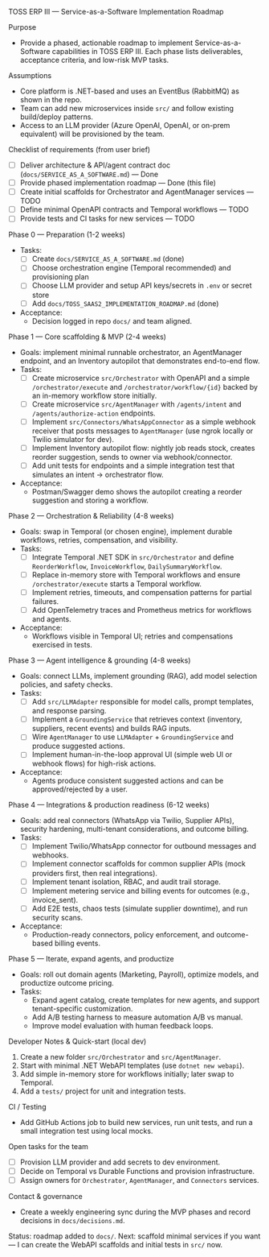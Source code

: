 TOSS ERP III — Service-as-a-Software Implementation Roadmap

Purpose
- Provide a phased, actionable roadmap to implement Service-as-a-Software capabilities in TOSS ERP III. Each phase lists deliverables, acceptance criteria, and low-risk MVP tasks.

Assumptions
- Core platform is .NET-based and uses an EventBus (RabbitMQ) as shown in the repo.
- Team can add new microservices inside `src/` and follow existing build/deploy patterns.
- Access to an LLM provider (Azure OpenAI, OpenAI, or on-prem equivalent) will be provisioned by the team.

Checklist of requirements (from user brief)
- [ ] Deliver architecture & API/agent contract doc (`docs/SERVICE_AS_A_SOFTWARE.md`) — Done
- [ ] Provide phased implementation roadmap — Done (this file)
- [ ] Create initial scaffolds for Orchestrator and AgentManager services — TODO
- [ ] Define minimal OpenAPI contracts and Temporal workflows — TODO
- [ ] Provide tests and CI tasks for new services — TODO

Phase 0 — Preparation (1-2 weeks)
- Tasks:
  - [ ] Create `docs/SERVICE_AS_A_SOFTWARE.md` (done)
  - [ ] Choose orchestration engine (Temporal recommended) and provisioning plan
  - [ ] Choose LLM provider and setup API keys/secrets in `.env` or secret store
  - [ ] Add `docs/TOSS_SAAS2_IMPLEMENTATION_ROADMAP.md` (done)
- Acceptance:
  - Decision logged in repo `docs/` and team aligned.

Phase 1 — Core scaffolding & MVP (2-4 weeks)
- Goals: implement minimal runnable orchestrator, an AgentManager endpoint, and an Inventory autopilot that demonstrates end-to-end flow.
- Tasks:
  - [ ] Create microservice `src/Orchestrator` with OpenAPI and a simple `/orchestrator/execute` and `/orchestrator/workflow/{id}` backed by an in-memory workflow store initially.
  - [ ] Create microservice `src/AgentManager` with `/agents/intent` and `/agents/authorize-action` endpoints.
  - [ ] Implement `src/Connectors/WhatsAppConnector` as a simple webhook receiver that posts messages to `AgentManager` (use ngrok locally or Twilio simulator for dev).
  - [ ] Implement Inventory autopilot flow: nightly job reads stock, creates reorder suggestion, sends to owner via webhook/connector.
  - [ ] Add unit tests for endpoints and a simple integration test that simulates an intent -> orchestrator flow.
- Acceptance:
  - Postman/Swagger demo shows the autopilot creating a reorder suggestion and storing a workflow.

Phase 2 — Orchestration & Reliability (4-8 weeks)
- Goals: swap in Temporal (or chosen engine), implement durable workflows, retries, compensation, and visibility.
- Tasks:
  - [ ] Integrate Temporal .NET SDK in `src/Orchestrator` and define `ReorderWorkflow`, `InvoiceWorkflow`, `DailySummaryWorkflow`.
  - [ ] Replace in-memory store with Temporal workflows and ensure `/orchestrator/execute` starts a Temporal workflow.
  - [ ] Implement retries, timeouts, and compensation patterns for partial failures.
  - [ ] Add OpenTelemetry traces and Prometheus metrics for workflows and agents.
- Acceptance:
  - Workflows visible in Temporal UI; retries and compensations exercised in tests.

Phase 3 — Agent intelligence & grounding (4-8 weeks)
- Goals: connect LLMs, implement grounding (RAG), add model selection policies, and safety checks.
- Tasks:
  - [ ] Add `src/LLMAdapter` responsible for model calls, prompt templates, and response parsing.
  - [ ] Implement a `GroundingService` that retrieves context (inventory, suppliers, recent events) and builds RAG inputs.
  - [ ] Wire `AgentManager` to use `LLMAdapter` + `GroundingService` and produce suggested actions.
  - [ ] Implement human-in-the-loop approval UI (simple web UI or webhook flows) for high-risk actions.
- Acceptance:
  - Agents produce consistent suggested actions and can be approved/rejected by a user.

Phase 4 — Integrations & production readiness (6-12 weeks)
- Goals: add real connectors (WhatsApp via Twilio, Supplier APIs), security hardening, multi-tenant considerations, and outcome billing.
- Tasks:
  - [ ] Implement Twilio/WhatsApp connector for outbound messages and webhooks.
  - [ ] Implement connector scaffolds for common supplier APIs (mock providers first, then real integrations).
  - [ ] Implement tenant isolation, RBAC, and audit trail storage.
  - [ ] Implement metering service and billing events for outcomes (e.g., invoice_sent).
  - [ ] Add E2E tests, chaos tests (simulate supplier downtime), and run security scans.
- Acceptance:
  - Production-ready connectors, policy enforcement, and outcome-based billing events.

Phase 5 — Iterate, expand agents, and productize
- Goals: roll out domain agents (Marketing, Payroll), optimize models, and productize outcome pricing.
- Tasks:
  - Expand agent catalog, create templates for new agents, and support tenant-specific customization.
  - Add A/B testing harness to measure automation A/B vs manual.
  - Improve model evaluation with human feedback loops.

Developer Notes & Quick-start (local dev)
1) Create a new folder `src/Orchestrator` and `src/AgentManager`.
2) Start with minimal .NET WebAPI templates (use `dotnet new webapi`).
3) Add simple in-memory store for workflows initially; later swap to Temporal.
4) Add a `tests/` project for unit and integration tests.

CI / Testing
- Add GitHub Actions job to build new services, run unit tests, and run a small integration test using local mocks.

Open tasks for the team
- [ ] Provision LLM provider and add secrets to dev environment.
- [ ] Decide on Temporal vs Durable Functions and provision infrastructure.
- [ ] Assign owners for `Orchestrator`, `AgentManager`, and `Connectors` services.

Contact & governance
- Create a weekly engineering sync during the MVP phases and record decisions in `docs/decisions.md`.

Status: roadmap added to `docs/`. Next: scaffold minimal services if you want — I can create the WebAPI scaffolds and initial tests in `src/` now.
